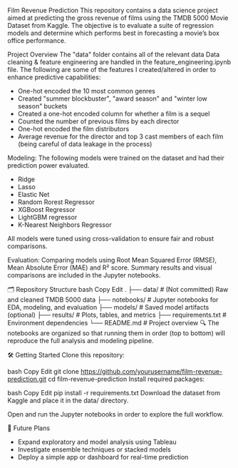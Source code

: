Film Revenue Prediction
This repository contains a data science project aimed at predicting the gross revenue of films using the TMDB 5000 Movie Dataset from Kaggle. The objective is to evaluate a suite of regression models and determine which performs best in forecasting a movie’s box office performance.

Project Overview
The "data" folder contains all of the relevant data
Data cleaning & feature engineering are handled in the feature_engineering.ipynb file. The following are some of the features I created/altered in order to enhance predictive capabilities:
* One-hot encoded the 10 most common genres
* Created "summer blockbuster", "award season" and "winter low season" buckets
* Created a one-hot encoded column for whether a film is a sequel
* Counted the number of previous films by each director
* One-hot encoded the film distributors
* Average revenue for the director and top 3 cast members of each film (being careful of data leakage in the process)

Modeling: The following models were trained on the dataset and had their prediction power evaluated.
* Ridge
* Lasso
* Elastic Net
* Random Rorest Regressor
* XGBoost Regressor
* LightGBM regressor
* K-Nearest Neighbors Regressor

All models were tuned using cross-validation to ensure fair and robust comparisons.

Evaluation: Comparing models using Root Mean Squared Error (RMSE), Mean Absolute Error (MAE) and R² score.
Summary results and visual comparisons are included in the Jupyter notebooks.

🗂️ Repository Structure
bash
Copy
Edit
.
├── data/                   # (Not committed) Raw and cleaned TMDB 5000 data
├── notebooks/              # Jupyter notebooks for EDA, modeling, and evaluation
├── models/                 # Saved model artifacts (optional)
├── results/                # Plots, tables, and metrics
├── requirements.txt        # Environment dependencies
└── README.md               # Project overview
🔍 The notebooks are organized so that running them in order (top to bottom) will reproduce the full analysis and modeling pipeline.

🛠 Getting Started
Clone this repository:

bash
Copy
Edit
git clone https://github.com/yourusername/film-revenue-prediction.git
cd film-revenue-prediction
Install required packages:

bash
Copy
Edit
pip install -r requirements.txt
Download the dataset from Kaggle and place it in the data/ directory.

Open and run the Jupyter notebooks in order to explore the full workflow.

📌 Future Plans
* Expand exploratory and model analysis using Tableau
* Investigate ensemble techniques or stacked models
* Deploy a simple app or dashboard for real-time prediction
